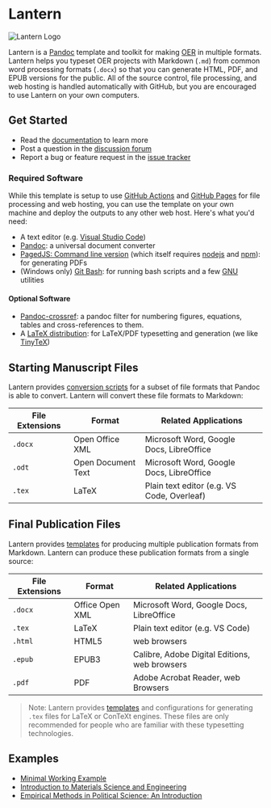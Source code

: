 # Lantern

![Lantern Logo](https://user-images.githubusercontent.com/24395592/155175321-3a2b3a47-e62e-464f-98aa-f3a4e824ce5d.png)

Lantern is a [Pandoc](https://pandoc.org) template and toolkit for making [OER](https://en.wikipedia.org/wiki/Open_educational_resources) in multiple formats. Lantern helps you typeset OER projects with Markdown (`.md`) from common word processing formats (`.docx`) so that you can generate HTML, PDF, and EPUB versions for the public. All of the source control, file processing, and web hosting is handled automatically with GitHub, but you are encouraged to use Lantern on your own computers. 

## Get Started

- Read the [documentation](https://github.com/nulib-oer/lantern/wiki) to learn more
- Post a question in the [discussion forum](https://github.com/nulib-oer/lantern/discussions)
- Report a bug or feature request in the [issue tracker](https://github.com/nulib-oer/lantern/issues)

### Required Software

While this template is setup to use [GitHub Actions](https://github.com/features/actions) and [GitHub Pages](https://pages.github.com/) for file processing and web hosting, you can use the template on your own machine and deploy the outputs to any other web host. Here's what you'd need:

- A text editor (e.g. [Visual Studio Code](https://code.visualstudio.com/))
- [Pandoc](https://pandoc.org/): a universal document converter
- [PagedJS: Command line version](https://pagedjs.org/documentation/2-getting-started-with-paged.js/#command-line-version) (which itself requires [nodejs](https://nodejs.org/en/) and [npm](https://www.npmjs.com/)): for generating PDFs
- (Windows only) [Git Bash](https://gitforwindows.org/): for running bash scripts and a few [GNU](https://www.gnu.org/) utilities

#### Optional Software

- [Pandoc-crossref](https://lierdakil.github.io/pandoc-crossref/): a pandoc filter for numbering figures, equations, tables and cross-references to them.
- A [LaTeX distribution](https://www.latex-project.org/get/#tex-distributions): for LaTeX/PDF typesetting and generation (we like [TinyTeX](https://yihui.org/tinytex/))

## Starting Manuscript Files

Lantern provides [conversion scripts](https://github.com/nulib-oer/lantern/blob/main/lantern.sh#L20) for a subset of file formats that Pandoc is able to convert. Lantern will convert these file formats to Markdown:

| File Extensions | Format             | Related Applications                     |
|-----------------|--------------------|------------------------------------------|
| `.docx`         | Open Office XML    | Microsoft Word, Google Docs, LibreOffice |
| `.odt`          | Open Document Text | Microsoft Word, Google Docs, LibreOffice |
| `.tex`          | LaTeX              | Plain text editor (e.g. VS Code, Overleaf)     |

## Final Publication Files

Lantern provides [templates](https://github.com/nulib-oer/lantern/tree/main/templates) for producing multiple publication formats from Markdown. Lantern can produce these publication formats from a single source:

| File Extensions | Format             | Related Applications                          |
|-----------------|--------------------|-----------------------------------------------|
| `.docx`         | Office Open XML    | Microsoft Word, Google Docs, LibreOffice      |
| `.tex`          | LaTeX              | Plain text editor (e.g. VS Code)              |
| `.html`         | HTML5              | web browsers                                  |
| `.epub`         | EPUB3              | Calibre, Adobe Digital Editions, web browsers |
| `.pdf`          | PDF                | Adobe Acrobat Reader, web Browsers            |

> Note: Lantern provides [templates](https://github.com/nulib-oer/lantern/tree/main/templates) and configurations for generating `.tex` files for LaTeX or ConTeXt engines. These files are only recommended for people who are familiar with these typesetting technologies.  

## Examples

- [Minimal Working Example](https://nulib-oer.github.io/lantern/)
- [Introduction to Materials Science and Engineering](https://chrisdaaz.github.io/intro-to-mse/)
- [Empirical Methods in Political Science: An Introduction](https://emps.northwestern.pub)